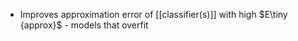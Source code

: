 - Improves approximation error of [[classifier(s)]] with high $E\tiny {approx}$ - models that overfit